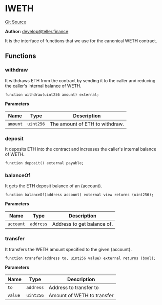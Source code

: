 # IWETH
[Git Source](https://github.com/teller-protocol/teller-protocol-v2/blob/cc7fb9358a2518de7ee33e518ebac21eac498b0d/contracts/interfaces/IWETH.sol)

**Author:**
develop@teller.finance

It is the interface of functions that we use for the canonical WETH contract.


## Functions
### withdraw

It withdraws ETH from the contract by sending it to the caller and reducing the caller's internal balance of WETH.


```solidity
function withdraw(uint256 amount) external;
```
**Parameters**

|Name|Type|Description|
|----|----|-----------|
|`amount`|`uint256`|The amount of ETH to withdraw.|


### deposit

It deposits ETH into the contract and increases the caller's internal balance of WETH.


```solidity
function deposit() external payable;
```

### balanceOf

It gets the ETH deposit balance of an {account}.


```solidity
function balanceOf(address account) external view returns (uint256);
```
**Parameters**

|Name|Type|Description|
|----|----|-----------|
|`account`|`address`|Address to get balance of.|


### transfer

It transfers the WETH amount specified to the given {account}.


```solidity
function transfer(address to, uint256 value) external returns (bool);
```
**Parameters**

|Name|Type|Description|
|----|----|-----------|
|`to`|`address`|Address to transfer to|
|`value`|`uint256`|Amount of WETH to transfer|


